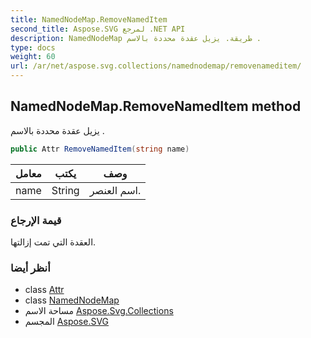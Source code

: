```yaml
---
title: NamedNodeMap.RemoveNamedItem
second_title: Aspose.SVG لمرجع .NET API
description: NamedNodeMap طريقة. يزيل عقدة محددة بالاسم .
type: docs
weight: 60
url: /ar/net/aspose.svg.collections/namednodemap/removenameditem/
---
```

## NamedNodeMap.RemoveNamedItem method

يزيل عقدة محددة بالاسم .

```csharp
public Attr RemoveNamedItem(string name)
```

| معامل | يكتب | وصف |
| --- | --- | --- |
| name | String | اسم العنصر. |

### قيمة الإرجاع

العقدة التي تمت إزالتها.

### أنظر أيضا

* class [Attr](../../../aspose.svg.dom/attr/)
* class [NamedNodeMap](../)
* مساحة الاسم [Aspose.Svg.Collections](../../namednodemap/)
* المجسم [Aspose.SVG](../../../)



